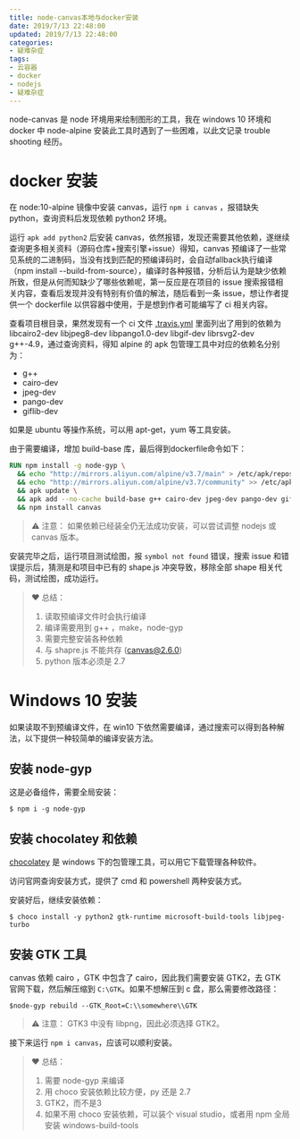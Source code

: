 ```yaml
---
title: node-canvas本地与docker安装
date: 2019/7/13 22:48:00
updated: 2019/7/13 22:48:00
categories: 
- 疑难杂症
tags: 
- 云容器
- docker
- nodejs
- 疑难杂症
---
```


node-canvas 是 node 环境用来绘制图形的工具，我在 windows 10 环境和 docker 中 node-alpine 安装此工具时遇到了一些困难，以此文记录 trouble shooting 经历。

# docker 安装
在 node:10-alpine 镜像中安装 canvas，运行 `npm i canvas` ，报错缺失 python，查询资料后发现依赖 python2 环境。

运行 `apk add python2` 后安装 canvas，依然报错，发现还需要其他依赖，遂继续查询更多相关资料（源码仓库+搜索引擎+issue）得知，canvas 预编译了一些常见系统的二进制码，当没有找到匹配的预编译码时，会自动fallback执行编译（npm install --build-from-source），编译时各种报错，分析后认为是缺少依赖所致，但是从何而知缺少了哪些依赖呢，第一反应是在项目的 issue 搜索报错相关内容，查看后发现并没有特别有价值的解法，随后看到一条 issue，想让作者提供一个 dockerfile 以供容器中使用，于是想到作者可能编写了 ci 相关内容。

查看项目根目录，果然发现有一个 ci 文件 [.travis.yml](https://github.com/Automattic/node-canvas/blob/master/.travis.yml) 
里面列出了用到的依赖为 libcairo2-dev libjpeg8-dev libpango1.0-dev libgif-dev librsvg2-dev g++-4.9，通过查询资料，得知 alpine 的 apk 包管理工具中对应的依赖名分别为：
- g++
- cairo-dev
- jpeg-dev
- pango-dev
- giflib-dev

如果是 ubuntu 等操作系统，可以用 apt-get，yum 等工具安装。

由于需要编译，增加 build-base 库，最后得到dockerfile命令如下：
```dockerfile
RUN npm install -g node-gyp \
  && echo "http://mirrors.aliyun.com/alpine/v3.7/main" > /etc/apk/repositories \
  && echo "http://mirrors.aliyun.com/alpine/v3.7/community" >> /etc/apk/repositories \
  && apk update \
  && apk add --no-cache build-base g++ cairo-dev jpeg-dev pango-dev giflib-dev \
  && npm install canvas
```

> ⚠️ 注意：
> 如果依赖已经装全仍无法成功安装，可以尝试调整 nodejs 或 canvas 版本。

安装完毕之后，运行项目测试绘图，报 `symbol not found` 错误，搜索 issue 和错误提示后，猜测是和项目中已有的 shape.js 冲突导致，移除全部 shape 相关代码，测试绘图，成功运行。

> ❤️ 总结：
> 1. 读取预编译文件时会执行编译
> 2. 编译需要用到 g++ ，make，node-gyp
> 3. 需要完整安装各种依赖
> 4. 与 shapre.js 不能共存 (canvas@2.6.0)
> 5. python 版本必须是 2.7

# Windows 10 安装
如果读取不到预编译文件，在 win10 下依然需要编译，通过搜索可以得到各种解法，以下提供一种较简单的编译安装方法。

## 安装 node-gyp
这是必备组件，需要全局安装：
```shell
$ npm i -g node-gyp
```
## 安装 chocolatey 和依赖
[chocolatey](https://chocolatey.org/) 是 windows 下的包管理工具，可以用它下载管理各种软件。

访问官网查询安装方式，提供了 cmd 和 powershell 两种安装方式。

安装好后，继续安装依赖：
```shell
$ choco install -y python2 gtk-runtime microsoft-build-tools libjpeg-turbo
```

## 安装 GTK 工具
canvas 依赖 cairo ，GTK 中包含了 cairo，因此我们需要安装 GTK2，去 GTK 官网下载，然后解压缩到 `C:\GTK`。如果不想解压到 c 盘，那么需要修改路径：
```shell
$node-gyp rebuild --GTK_Root=C:\\somewhere\\GTK
```

> ⚠️ 注意：
> GTK3 中没有 libpng，因此必须选择 GTK2。

接下来运行 `npm i canvas`，应该可以顺利安装。

> ❤️ 总结：
> 1. 需要 node-gyp 来编译
> 2. 用 choco 安装依赖比较方便，py 还是 2.7
> 3. GTK2，而不是3
> 4. 如果不用 choco 安装依赖，可以装个 visual studio，或者用 npm 全局安装 windows-build-tools
